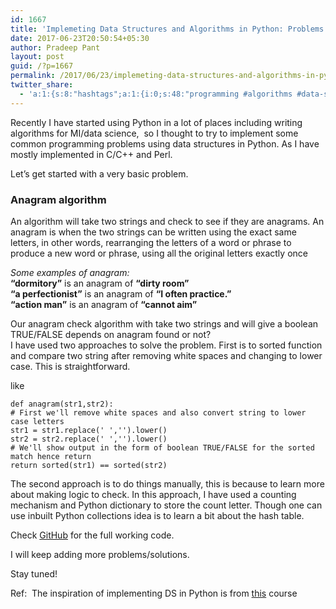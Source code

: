 ```yaml
---
id: 1667
title: 'Implemeting Data Structures and Algorithms in Python: Problems and solutions'
date: 2017-06-23T20:50:54+05:30
author: Pradeep Pant
layout: post
guid: /?p=1667
permalink: /2017/06/23/implemeting-data-structures-and-algorithms-in-python-problems-and-solutions/
twitter_share:
  - 'a:1:{s:8:"hashtags";a:1:{i:0;s:48:"programming #algorithms #data-structures #python";}}'
---
```

Recently I have started using Python in a lot of places including writing algorithms for MI/data science,  so I thought to try to implement some common programming problems using data structures in Python. As I have mostly implemented in C/C++ and Perl.

Let&#8217;s get started with a very basic problem.

### Anagram algorithm

An algorithm will take two strings and check to see if they are anagrams. An anagram is when the two strings can be written using the exact same letters, in other words, rearranging the letters of a word or phrase to produce a new word or phrase, using all the original letters exactly once

_Some examples of anagram:_  
**&#8220;dormitory&#8221;** is an anagram of **&#8220;dirty room&#8221;**  
**&#8220;a perfectionist&#8221;** is an anagram of **&#8220;I often practice.&#8221;**  
**&#8220;action man&#8221;** is an anagram of **&#8220;cannot aim&#8221;**

Our anagram check algorithm with take two strings and will give a boolean TRUE/FALSE depends on anagram found or not?  
I have used two approaches to solve the problem. First is to sorted function and compare two string after removing white spaces and changing to lower case. This is straightforward.

like

    
    def anagram(str1,str2):
    # First we'll remove white spaces and also convert string to lower case letters
    str1 = str1.replace(' ','').lower()
    str2 = str2.replace(' ','').lower()
    # We'll show output in the form of boolean TRUE/FALSE for the sorted match hence return
    return sorted(str1) == sorted(str2)
    

The second approach is to do things manually, this is because to learn more about making logic to check. In this approach, I have used a counting mechanism and Python dictionary to store the count letter. Though one can use inbuilt Python collections idea is to learn a bit about the hash table.

Check [GitHub](https://github.com/ppant/DS-Algos-Python) for the full working code.

I will keep adding more problems/solutions.

Stay tuned!

Ref:  The inspiration of implementing DS in Python is from [this](http://interactivepython.org/runestone/static/pythonds/index.html) course